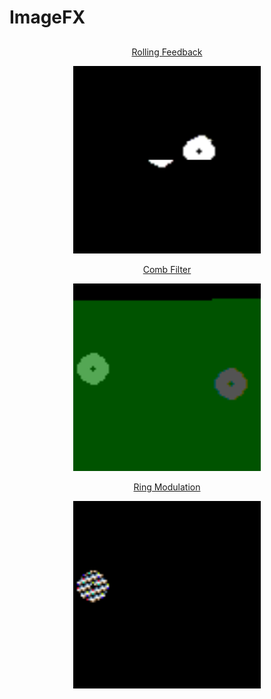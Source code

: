 # ImageFX
##
<p align="center">  
  <a href="https://github.com/zeloe/ImageFX/blob/main/01_RollingFeedback/DESC.md" style="text-align:center">Rolling Feedback</a>
  </center> </p>


<p align="center">
<img src="/01_RollingFeedback/Renders/rolling_feedback.gif" width=300 height=300 loop=infinite>
</p >


<p align="center">  
  <a href="https://github.com/zeloe/ImageFX/blob/main/02_CombFilter/DESC.md" style="text-align:center">Comb Filter</a>
  </center> </p>


<p align="center">
<img src="/02_CombFilter/Renders/image_comb_filter.gif" width=300 height=300 loop=infinite>
</p >



<p align="center">  
  <a href="https://github.com/zeloe/ImageFX/blob/main/03_RingModulation/DESC.md" style="text-align:center">Ring Modulation</a>
  </center> </p>


<p align="center">
<img src="/03_RingModulation/Renders/image_ringmodulation.gif" width=300 height=300 loop=infinite>
</p >

